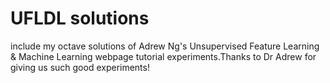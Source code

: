# UFLDL solutions
include my octave solutions of Adrew Ng's Unsupervised Feature Learning &amp; Machine Learning webpage tutorial experiments.Thanks to Dr Adrew for giving us such good experiments!
